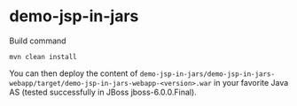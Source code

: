 # demo-jsp-in-jars

Build command

    mvn clean install

You can then deploy the content of `demo-jsp-in-jars/demo-jsp-in-jars-webapp/target/demo-jsp-in-jars-webapp-<version>.war` in your favorite Java AS (tested successfully in JBoss jboss-6.0.0.Final).